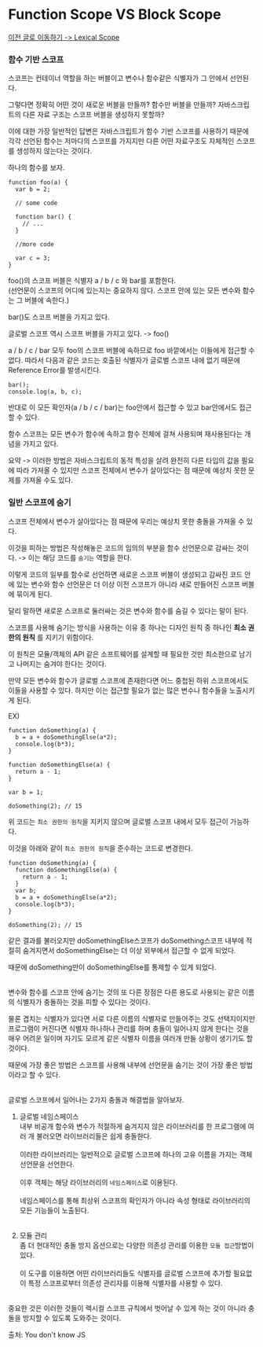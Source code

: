 # Function Scope VS Block Scope

[이전 글로 이동하기 -> Lexical Scope](../LexicalScope/LexicalScope.md)

### 함수 기반 스코프

스코프는 컨테이너 역할을 하는 버블이고 변수나 함수같은 식별자가 그 안에서 선언된다.<br>

그렇다면 정확히 어떤 것이 새로운 버블을 만들까? 함수만 버블을 만들까? 자바스크립트의 다른 자료 구조는 스코프 버블을 생성하지 못할까?<br>

이에 대한 가장 일반적인 답변은 자바스크립트가 함수 기반 스코프를 사용하기 때문에 각각 선언된 함수는 저마다의 스코프를 가지지만 다른 어떤 자료구조도 자체적인 스코프를 생성하지 않는다는 것이다.<br>

하나의 함수를 보자.<br>

```
function foo(a) {
  var b = 2;

  // some code

  function bar() {
    // ...
  }

  //more code

  var c = 3;
}
```

foo()의 스코프 버블은 식별자 a / b / c 와 bar를 포함한다.<br>
(선언문이 스코프의 어디에 있는지는 중요하지 않다. 스코프 안에 있는 모든 변수와 함수는 그 버블에 속한다.)<br>

bar()도 스코프 버블을 가지고 있다.<br>

글로벌 스코프 역시 스코프 버블을 가지고 있다. -> foo()<br>

a / b / c / bar 모두 foo의 스코프 버블에 속하므로 foo 바깥에서는 이들에게 접근할 수 없다. 따라서 다음과 같은 코드는 호출된 식별자가 글로벌 스코프 내에 없기 때문에 Reference Error를 발생시킨다.<br>
```
bar();
console.log(a, b, c);
```

반대로 이 모든 확인자(a / b / c / bar)는 foo안에서 접근할 수 있고 bar안에서도 접근할 수 있다.<br>

함수 스코프는 모든 변수가 함수에 속하고 함수 전체에 걸쳐 사용되며 재사용된다는 개념을 가지고 있다.<br>

요약 -> 이러한 방법은 자바스크립트의 동적 특성을 살려 완전히 다른 타입의 값을 필요에 따라 가져올 수 있지만 스코프 전체에서 변수가 살아있다는 점 때문에 예상치 못한 문제를 가져올 수도 있다.<br>

### 일반 스코프에 숨기

스코프 전체에서 변수가 살아있다는 점 때문에 우리는 예상치 못한 충돌을 가져올 수 있다.<br>

이것을 피하는 방법은 작성해놓은 코드의 임의의 부분을 함수 선언문으로 감싸는 것이다. -> 이는 해당 코드를 `숨기는` 역할을 한다.<br>

이렇게 코드의 일부를 함수로 선언하면 새로운 스코프 버블이 생성되고 감싸진 코드 안에 있는 변수와 함수 선언문은 더 이상 이전 스코프가 아니라 새로 만들어진 스코프 버블에 묶이게 된다.<br>

달리 말하면 새로운 스코프로 둘러싸는 것은 변수와 함수를 숨길 수 있다는 말이 된다.<br>

스코프를 사용해 숨기는 방식을 사용하는 이유 중 하나는 디자인 원칙 중 하나인 __최소 권한의 원칙__ 를 지키기 위함이다.<br>

이 원칙은 모듈/객체의 API 같은 소프트웨어를 설계할 때 필요한 것만 최소한으로 남기고 나머지는 숨겨야 한다는 것이다.<br>

만약 모든 변수와 함수가 글로벌 스코프에 존재한다면 어느 중첩된 하위 스코프에서도 이들을 사용할 수 있다. 하지만 이는 접근할 필요가 없는 많은 변수나 함수들을 노출시키게 된다.<br>

EX)
```
function doSomething(a) {
  b = a + doSomethingElse(a*2);
  console.log(b*3);
}

function doSomethingElse(a) {
  return a - 1;
}

var b = 1;

doSomething(2); // 15
```
위 코드는 `최소 권한의 원칙`을 지키지 않으며 글로벌 스코프 내에서 모두 접근이 가능하다.<br>

이것을 아래와 같이 `최소 권한의 원칙`을 준수하는 코드로 변경한다.<br>
```
function doSomething(a) {
  function doSomethingElse(a) {
    return a - 1;
  }
  var b;
  b = a + doSomethingElse(a*2);
  console.log(b*3);
}

doSomething(2); // 15
```
같은 결과를 불러오지만 doSomethingElse스코프가 doSomething스코프 내부에 적절히 숨겨지면서 doSomethingElse는 더 이상 외부에서 접근할 수 없게 되었다.<br>

때문에 doSomething만이 doSomethingElse를 통제할 수 있게 되었다.<br><br>

변수와 함수를 스코프 안에 숨기는 것의 또 다른 장점은 다른 용도로 사용되는 같은 이름의 식별자가 충돌하는 것을 피할 수 있다는 것이다.<br>

물론 겹치는 식별자가 있다면 서로 다른 이름의 식별자로 만들어주는 것도 선택지이지만 프로그램이 커진다면 식별자 하나하나 관리를 하며 충돌이 일어나지 않게 한다는 것을 매우 어려운 일이며 자기도 모르게 같은 식별자 이름을 여러개 만들 상황이 생기기도 할 것이다.<br>

때문에 가장 좋은 방법은 스코프를 사용해 내부에 선언문을 숨기는 것이 가장 좋은 방법이라고 할 수 있다.<br><br>

글로벌 스코프에서 일어나는 2가지 충돌과 해결법을 알아보자.<br>

1. 글로벌 네임스페이스<br>
  내부 비공개 함수와 변수가 적절하게 숨겨지지 않은 라이브러리를 한 프로그램에 여러 개 불러오면 라이브러리들은 쉽게 충돌한다.<br><br>
  이러한 라이브러리는 일반적으로 글로벌 스코프에 하나의 고유 이름을 가지는 객체 선언문을 선언한다.<br><br>
  이후 객체는 해당 라이브러리의 `네임스페이스`로 이용된다.<br><br>
  네임스페이스를 통해 최상위 스코프의 확인자가 아니라 속성 형태로 라이브러리의 모든 기능들이 노출된다.<br><br>

2. 모듈 관리<br>
  좀 더 현대적인 충돌 방지 옵션으로는 다양한 의존성 관리를 이용한 `모듈 접근`방법이 있다.<br><br>
  이 도구를 이용하면 어떤 라이브러리들도 식별자를 글로벌 스코프에 추가할 필요없이 특정 스코프로부터 의존성 관리자를 이용해 식별자를 사용할 수 있다.<br><br>

중요한 것은 이러한 것들이 렉시컬 스코프 규칙에서 벗어날 수 있게 하는 것이 아니라 충돌을 방지할 수 있도록 도와주는 것이다.<br>

출처: You don't know JS

